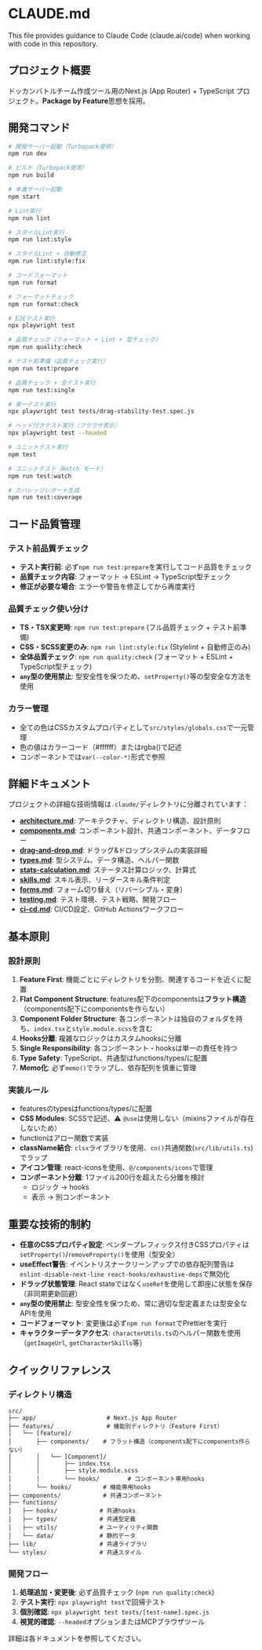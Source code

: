 # CLAUDE.md

This file provides guidance to Claude Code (claude.ai/code) when working with code in this repository.

## プロジェクト概要

ドッカンバトルチーム作成ツール用のNext.js (App Router) + TypeScript プロジェクト。**Package by Feature**思想を採用。

## 開発コマンド

```bash
# 開発サーバー起動（Turbopack使用）
npm run dev

# ビルド（Turbopack使用）
npm run build

# 本番サーバー起動
npm start

# Lint実行
npm run lint

# スタイルLint実行
npm run lint:style

# スタイルLint + 自動修正
npm run lint:style:fix

# コードフォーマット
npm run format

# フォーマットチェック
npm run format:check

# E2Eテスト実行
npx playwright test

# 品質チェック（フォーマット + Lint + 型チェック）
npm run quality:check

# テスト前準備（品質チェック実行）
npm run test:prepare

# 品質チェック + 全テスト実行
npm run test:single

# 単一テスト実行
npx playwright test tests/drag-stability-test.spec.js

# ヘッド付きテスト実行（ブラウザ表示）
npx playwright test --headed

# ユニットテスト実行
npm test

# ユニットテスト（Watch モード）
npm run test:watch

# カバレッジレポート生成
npm run test:coverage
```

## コード品質管理

### テスト前品質チェック

- **テスト実行前**: 必ず`npm run test:prepare`を実行してコード品質をチェック
- **品質チェック内容**: フォーマット → ESLint → TypeScript型チェック
- **修正が必要な場合**: エラーや警告を修正してから再度実行

### 品質チェック使い分け

- **TS・TSX変更時**: `npm run test:prepare` (フル品質チェック + テスト前準備)
- **CSS・SCSS変更のみ**: `npm run lint:style:fix` (Stylelint + 自動修正のみ)
- **全体品質チェック**: `npm run quality:check` (フォーマット + ESLint + TypeScript型チェック)
- **`any`型の使用禁止**: 型安全性を保つため、`setProperty()`等の型安全な方法を使用

### カラー管理

- 全ての色はCSSカスタムプロパティとして`src/styles/globals.css`で一元管理
- 色の値はカラーコード（#ffffff）またはrgba()で記述
- コンポーネントでは`var(--color-*)`形式で参照

## 詳細ドキュメント

プロジェクトの詳細な技術情報は`.claude/`ディレクトリに分離されています：

- **[architecture.md](.claude/architecture.md)**: アーキテクチャ、ディレクトリ構造、設計原則
- **[components.md](.claude/components.md)**: コンポーネント設計、共通コンポーネント、データフロー
- **[drag-and-drop.md](.claude/drag-and-drop.md)**: ドラッグ&ドロップシステムの実装詳細
- **[types.md](.claude/types.md)**: 型システム、データ構造、ヘルパー関数
- **[stats-calculation.md](.claude/stats-calculation.md)**: ステータス計算ロジック、計算式
- **[skills.md](.claude/skills.md)**: スキル表示、リーダースキル条件判定
- **[forms.md](.claude/forms.md)**: フォーム切り替え（リバーシブル・変身）
- **[testing.md](.claude/testing.md)**: テスト環境、テスト戦略、開発フロー
- **[ci-cd.md](.claude/ci-cd.md)**: CI/CD設定、GitHub Actionsワークフロー

## 基本原則

### 設計原則

1. **Feature First**: 機能ごとにディレクトリを分割、関連するコードを近くに配置
2. **Flat Component Structure**: features配下のcomponentsは**フラット構造**（components配下にcomponentsを作らない）
3. **Component Folder Structure**: 各コンポーネントは独自のフォルダを持ち、`index.tsx`と`style.module.scss`を含む
4. **Hooks分離**: 複雑なロジックはカスタムhooksに分離
5. **Single Responsibility**: 各コンポーネント・hooksは単一の責任を持つ
6. **Type Safety**: TypeScript、共通型はfunctions/types/に配置
7. **Memo化**: 必ず`memo()`でラップし、依存配列を慎重に管理

### 実装ルール

- featuresのtypesはfunctions/types/に配置
- **CSS Modules**: SCSSで記述、⚠️ `@use`は使用しない（mixinsファイルが存在しないため）
- functionはアロー関数で実装
- **className結合**: `clsx`ライブラリを使用、`cn()`共通関数(`src/lib/utils.ts`)でラップ
- **アイコン管理**: react-iconsを使用、`@/components/icons`で管理
- **コンポーネント分離**: 1ファイル200行を超えたら分離を検討
  - ロジック → hooks
  - 表示 → 別コンポーネント

## 重要な技術的制約

- **任意のCSSプロパティ設定**: ベンダープレフィックス付きCSSプロパティは`setProperty()`/`removeProperty()`を使用（型安全）
- **useEffect警告**: イベントリスナークリーンアップでの依存配列警告は`eslint-disable-next-line react-hooks/exhaustive-deps`で無効化
- **ドラッグ状態管理**: React stateではなく`useRef`を使用して即座に状態を保存（非同期更新回避）
- **`any`型の使用禁止**: 型安全性を保つため、常に適切な型定義または型安全なAPIを使用
- **コードフォーマット**: 変更後は必ず`npm run format`でPrettierを実行
- **キャラクターデータアクセス**: `characterUtils.ts`のヘルパー関数を使用（`getImageUrl`, `getCharacterSkills`等）

## クイックリファレンス

### ディレクトリ構造

```
src/
├── app/                    # Next.js App Router
├── features/               # 機能別ディレクトリ（Feature First）
│   └── [feature]/
│       ├── components/    # フラット構造（components配下にcomponents作らない）
│       │   └── [Component]/
│       │       ├── index.tsx
│       │       ├── style.module.scss
│       │       └── hooks/        # コンポーネント専用hooks
│       └── hooks/         # 機能専用hooks
├── components/            # 共通コンポーネント
├── functions/
│   ├── hooks/            # 共通hooks
│   ├── types/            # 共通型定義
│   ├── utils/            # ユーティリティ関数
│   └── data/             # 静的データ
├── lib/                  # 共通ライブラリ
└── styles/               # 共通スタイル
```

### 開発フロー

1. **処理追加・変更後**: 必ず品質チェック (`npm run quality:check`)
2. **テスト実行**: `npx playwright test`で回帰テスト
3. **個別確認**: `npx playwright test tests/[test-name].spec.js`
4. **視覚的確認**: `--headed`オプションまたはMCPブラウザツール

詳細は各ドキュメントを参照してください。
